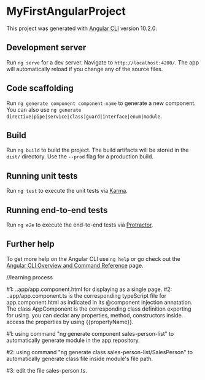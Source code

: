 # MyFirstAngularProject

This project was generated with [Angular CLI](https://github.com/angular/angular-cli) version 10.2.0.

## Development server

Run `ng serve` for a dev server. Navigate to `http://localhost:4200/`. The app will automatically reload if you change any of the source files.

## Code scaffolding

Run `ng generate component component-name` to generate a new component. You can also use `ng generate directive|pipe|service|class|guard|interface|enum|module`.

## Build

Run `ng build` to build the project. The build artifacts will be stored in the `dist/` directory. Use the `--prod` flag for a production build.

## Running unit tests

Run `ng test` to execute the unit tests via [Karma](https://karma-runner.github.io).

## Running end-to-end tests

Run `ng e2e` to execute the end-to-end tests via [Protractor](http://www.protractortest.org/).

## Further help

To get more help on the Angular CLI use `ng help` or go check out the [Angular CLI Overview and Command Reference](https://angular.io/cli) page.


//learning process 


<!-- //commit one: identifying the entrance of the project  -->
#1: ..app/app.component.html for displaying as a single page.
#2: ..app/app.component.ts is the corresponding typeScript file for app.component.html as indicated in its @component injection annatation.  The class AppComponent is the corresponding class definition exporting for using. you can declar any properties, method, constructors inside. access the properties by using {{propertyName}}.

<!-- //commit two: little development on module and its classes, related to display a table of records of sales data. -->
<!-- step 2: -->
#1: using command "ng generate component sales-person-list" to automatically generate module in the app repository.
<!-- step 4: -->
#2: using command "ng generate class sales-person-list/SalesPerson" to automatically generate class file inside module's file path.
<!-- step 5: -->
#3: edit the file sales-person.ts.


<!-- commit three: integrating Angular and Bootstrap CSS:
        step 1: Get links for remote Bootstrap files
        step 2: Add links to index.html
        step 3: Apply Bootstrap CSS styles in component HTML template 
        step 4: Apply Bootstrap CSS styles in component HTML table 
        strp 5: Update TypeScript component file to reference Bootstrap HTML template-->